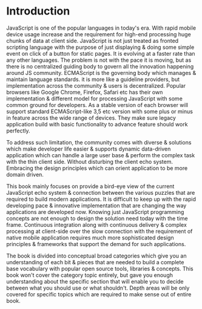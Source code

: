 # Introduction

JavaScript is one of the popular languages in today's era. With rapid mobile device usage increase and the requirement for high-end processing huge chunks of data at client side. JavaScript is not just treated as fronted scripting language with the purpose of just displaying & doing some simple event on click of a button for static pages. It is evolving at a faster rate than any other languages. The problem is not with the pace it is moving, but as there is no centralized guiding body to govern all the innovation happening around JS community. ECMAScript is the governing body which manages & maintain language standards. it is more like a guideline providers, but implementation across the community & users is decentralized. Popular browsers like Google Chrome, Firefox, Safari etc has their own implementation & different model for processing JavaScript with some common ground for developers. As a stable version of each browser will support standard ECMAScript-like 3,5 etc version with some plus or minus in feature across the wide range of devices. They make sure legacy application build with basic functionality to advance feature should work perfectly.

To address such limitation, the community comes with diverse & solutions which make developer life easier & supports dynamic data-driven application which can handle a large user base & perform the complex task with the thin client side. Without disturbing the client echo system. Embracing the design principles which can orient application to be more domain driven.

This book mainly focuses on provide a bird-eye view of the current JavaScript echo system & connection between the various puzzles that are required to build modern applications. It is difficult to keep up with the rapid developing pace & innovative implementation that are changing the way applications are developed now. Knowing just JavaScript programming concepts are not enough to design the solution need today with the time frame. Continuous integration along with continuous delivery & complex processing at client-side over the slow connection with the requirement of native mobile application requires much more sophisticated design principles & frameworks that support the demand for such applications.

The book is divided into conceptual broad categories which give you an understanding of each bit & pieces that are needed to build a complete base vocabulary with popular open source tools, libraries & concepts. This book won't cover the category topic entirely, but gave you enough understanding about the specific section that will enable you to decide between what you should use or what shouldn't. Depth areas will be only covered for specific topics which are required to make sense out of entire book.

